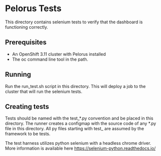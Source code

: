# Pelorus Tests

This directory contains selenium tests to verify that the dashboard is functioning correctly.

## Prerequisites

* An OpenShift 3.11 cluster with Pelorus installed
* The oc command line tool in the path.

## Running

Run the run_test.sh script in this directory.  This will deploy a job to the cluster that will run the selenium tests.

## Creating tests

Tests should be named with the test_*.py convention and be placed in this directory.  The runner creates a configmap with the source code of any *.py file in this directory.  All py files starting with test_ are assumed by the framework to be tests.

The test harness utilizes python selenium with a headless chrome driver.  More information is available here https://selenium-python.readthedocs.io/